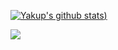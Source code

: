 
[![Yakup's github stats](https://github-readme-stats.vercel.app/api?username=yakuplacin&theme=codeSTACKr&show_icons=true))](https://github.com/anuraghazra/github-readme-stats)

[![](https://visitcount.itsvg.in/api?id=yakuplacin)](https://visitcount.itsvg.in)
